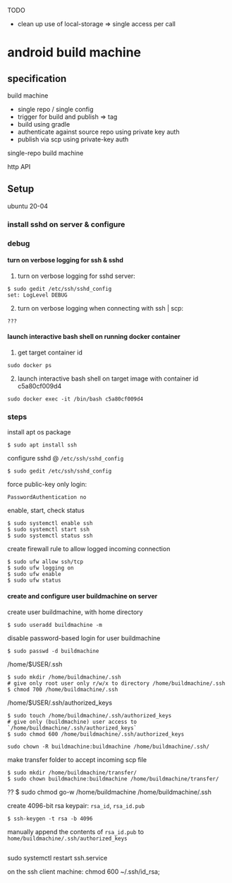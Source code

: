 TODO
- clean up use of local-storage => single access per call 

# android build machine

## specification

build machine
- single repo / single config
- trigger for build and publish => tag
- build using gradle
- authenticate against source repo using private key auth
- publish via scp using private-key auth

single-repo build machine

http API

## Setup

ubuntu 20-04

### install sshd on server & configure

### debug

#### turn on verbose logging for ssh & sshd

1. turn on verbose logging for sshd server:
```
$ sudo gedit /etc/ssh/sshd_config
set: LogLevel DEBUG
```

2. turn on verbose logging when connecting with ssh | scp:
```
???
```

#### launch interactive bash shell on running docker container 

1. get target container id
```
sudo docker ps
```

2. launch interactive bash shell on target image with container id c5a80cf009d4 
```
sudo docker exec -it /bin/bash c5a80cf009d4
```

### steps

install apt os package    
```
$ sudo apt install ssh
```
  
configure sshd @ `/etc/ssh/sshd_config`  

```
$ sudo gedit /etc/ssh/sshd_config
```

force public-key only login:  
```
PasswordAuthentication no
```

enable, start, check status  

```
$ sudo systemctl enable ssh  
$ sudo systemctl start ssh  
$ sudo systemctl status ssh  
```

create firewall rule to allow logged incoming connection  
```
$ sudo ufw allow ssh/tcp 
$ sudo ufw logging on  
$ sudo ufw enable  
$ sudo ufw status  
```

#### create and configure user buildmachine on server

create user buildmachine, with home directory
```
$ sudo useradd buildmachine -m
```

disable password-based login for user buildmachine
```
$ sudo passwd -d buildmachine
```

/home/$USER/.ssh
```
$ sudo mkdir /home/buildmachine/.ssh  
# give only root user only r/w/x to directory /home/buildmachine/.ssh
$ chmod 700 /home/buildmachine/.ssh
```

/home/$USER/.ssh/authorized_keys
```
$ sudo touch /home/buildmachine/.ssh/authorized_keys  
# give only (buildmachine) user access to `/home/buildmachine/.ssh/authorized_keys` 
$ sudo chmod 600 /home/buildmachine/.ssh/authorized_keys
```

```
sudo chown -R buildmachine:buildmachine /home/buildmachine/.ssh/
```

make transfer folder to accept incoming scp file
```
$ sudo mkdir /home/buildmachine/transfer/
$ sudo chown buildmachine:buildmachine /home/buildmachine/transfer/
```

?? $ sudo chmod go-w /home/buildmachine /home/buildmachine/.ssh 




create 4096-bit rsa keypair: `rsa_id`, `rsa_id.pub`
```
$ ssh-keygen -t rsa -b 4096
```

manually append the contents of `rsa_id.pub` to `home/buildmachine/.ssh/authorized_keys`  


```
```



sudo systemctl restart ssh.service

on the ssh client machine:
chmod 600 ~/.ssh/id_rsa;
